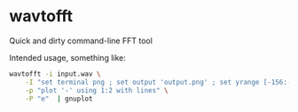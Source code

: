 wavtofft
========

Quick and dirty command-line FFT tool

Intended usage, something like:
```bash
wavtofft -i input.wav \
    -I "set terminal png ; set output 'output.png' ; set yrange [-156:-40]" \
    -p "plot '-' using 1:2 with lines" \
    -P "e"  | gnuplot
```
